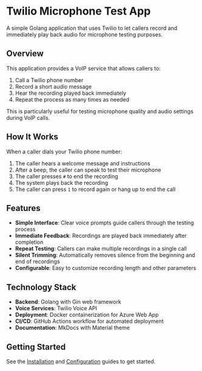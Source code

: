 # Twilio Microphone Test App

A simple Golang application that uses Twilio to let callers record and immediately play back audio for microphone testing purposes.

## Overview

This application provides a VoIP service that allows callers to:

1. Call a Twilio phone number
2. Record a short audio message
3. Hear the recording played back immediately
4. Repeat the process as many times as needed

This is particularly useful for testing microphone quality and audio settings during VoIP calls.

## How It Works

When a caller dials your Twilio phone number:

1. The caller hears a welcome message and instructions
2. After a beep, the caller can speak to test their microphone
3. The caller presses `#` to end the recording
4. The system plays back the recording
5. The caller can press `1` to record again or hang up to end the call

## Features

- **Simple Interface**: Clear voice prompts guide callers through the testing process
- **Immediate Feedback**: Recordings are played back immediately after completion
- **Repeat Testing**: Callers can make multiple recordings in a single call
- **Silent Trimming**: Automatically removes silence from the beginning and end of recordings
- **Configurable**: Easy to customize recording length and other parameters

## Technology Stack

- **Backend**: Golang with Gin web framework
- **Voice Services**: Twilio Voice API
- **Deployment**: Docker containerization for Azure Web App
- **CI/CD**: GitHub Actions workflow for automated deployment
- **Documentation**: MkDocs with Material theme

## Getting Started

See the [Installation](getting-started/installation.md) and [Configuration](getting-started/configuration.md) guides to get started.